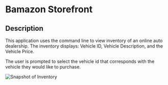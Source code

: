 # Bamazon Storefront

## Description
This application uses the command line to view inventory of an online auto dealership. The inventory displays: Vehicle ID, Vehicle Description, and the Vehicle Price. 

The user is prompted to select the vehicle id that corresponds with the vehicle they would like to purchase.

![Snapshot of Inventory](Node.js-MySQL\Inventory.PNG)



